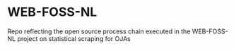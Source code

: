 # WEB-FOSS-NL
Repo reflecting the open source process chain executed in the WEB-FOSS-NL project on statistical scraping for OJAs
